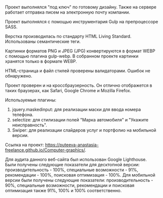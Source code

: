 Проект выполнялся "под ключ" по готовому дизайну. Также на сервере работает отправка писем на электронную почту компании.

Проект выполнялся с помощью инструментария Gulp на препроцессоре SASS.

Верстка производилась по стандарту HTML Living Standard. Использованы семантические теги.

Картинки форматов PNG и JPEG (JPG) конвертируются в формат WEBP c помощью плагина gulp-webp. В собранном проекте картинки хранятся только в формате WEBP.

HTML-страница и файл стилей проверены валидаторами. Ошибок не обнаружено.

Проект проверен и на кроссбраузерность. Он отлично отображется в таких браузерах, как Safari, Google Chrome и Mozilla Firefox.

Используемые плагины:

1. jquery.maskedinput: для реализации маски для ввода номера телефона.
2. selectize: для стилизации полей "Марка автомобиля" и "Укажите неисправность".
3. Swiper: для реализации слайдеров услуг и портфолио на мобильной версии.

Ссылка на проект: https://puteeva-anastasia-freelance.github.io/Computer-graphics/.

Для аудита данного веб-сайта был использован Google Lighthouse. Были получены следующие показатели для десктопной версии: производительность - 100%, специальные возможности - 91%, рекомендации - 100%, поисковая оптимизация - 100%. Для мобильной версии были получены следующие показатели: производительность - 90%, специальные возможности, рекомендации и поисковая оптимизация также 91%, 100% и 100% соответственно.